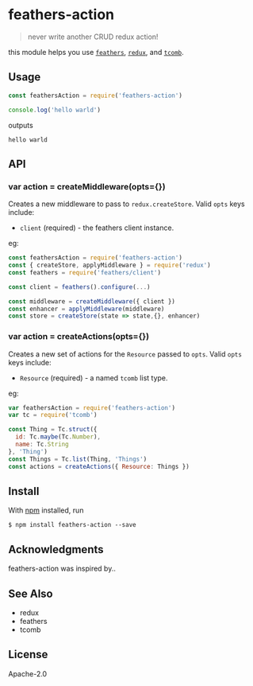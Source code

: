 # feathers-action

> never write another CRUD redux action!

this module helps you use [`feathers`](http://feathersjs.com), [`redux`](http://redux.js.org), and [`tcomb`](https://www.npmjs.com/package/tcomb).

## Usage

```js
const feathersAction = require('feathers-action')

console.log('hello warld')
```

outputs

```
hello warld
```

## API

### var action = createMiddleware(opts={})
Creates a new middleware to pass to `redux.createStore`.
Valid `opts` keys include:
- `client` (required) - the feathers client instance.

eg:
```js
const feathersAction = require('feathers-action')
const { createStore, applyMiddleware } = require('redux')
const feathers = require('feathers/client')

const client = feathers().configure(...)

const middleware = createMiddleware({ client })
const enhancer = applyMiddleware(middleware) 
const store = createStore(state => state,{}, enhancer)
```

### var action = createActions(opts={})
Creates a new set of actions for the `Resource` passed to `opts`.
Valid `opts` keys include:
- `Resource` (required) - a named `tcomb` list type.

eg:
```js
var feathersAction = require('feathers-action')
var tc = require('tcomb')

const Thing = Tc.struct({
  id: Tc.maybe(Tc.Number),
  name: Tc.String
}, 'Thing')
const Things = Tc.list(Thing, 'Things')
const actions = createActions({ Resource: Things })
```

## Install

With [npm](https://npmjs.org/) installed, run

```
$ npm install feathers-action --save
```

## Acknowledgments

feathers-action was inspired by..

## See Also

- redux
- feathers
- tcomb

## License

Apache-2.0

